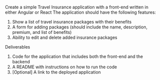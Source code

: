 Create a simple Travel Insurance application with a front-end written in either Angular or React The application should have the following features:
1. Show a list of travel insurance packages with their benefits
2. A form for adding packages (should include the name, description, premium, and list of benefits)
3. Ability to edit and delete added insurance packages

Deliverables
1. Code for the application that includes both the front-end and the backend
2. A README with instructions on how to run the code
3. [Optional] A link to the deployed application
